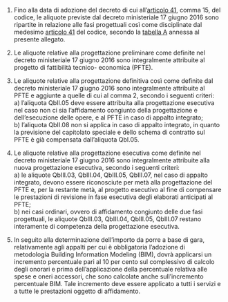 1. Fino alla data di adozione del decreto di cui all’[articolo 41](/articolo-41/1), comma 15, del codice, le aliquote previste dal decreto ministeriale 17 giugno 2016 sono ripartite in relazione alle fasi progettuali così come disciplinate dal medesimo [articolo 41](/articolo-41/1) del codice, secondo la [tabella A](/allegato-1.13-tabella-A/1) annessa al presente allegato.

2. Le aliquote relative alla progettazione preliminare come definite nel decreto ministeriale 17 giugno 2016 sono integralmente attribuite al progetto di fattibilità tecnico- economica (PFTE).

3. Le aliquote relative alla progettazione definitiva così come definite dal decreto ministeriale 17 giugno 2016 sono integralmente attribuite al PFTE e aggiunte a quelle di cui al comma 2, secondo i seguenti criteri:<br>a) l’aliquota QbII.05 deve essere attribuita alla progettazione esecutiva nel caso non ci sia l’affidamento congiunto della progettazione e dell’esecuzione delle opere, e al PFTE in caso di appalto integrato;<br>b) l’aliquota QbII.08 non si applica in caso di appalto integrato, in quanto la previsione del capitolato speciale e dello schema di contratto sul PFTE è già compensata dall’aliquota QbI.05.

4. Le aliquote relative alla progettazione esecutiva come definite nel decreto ministeriale 17 giugno 2016 sono integralmente attribuite alla nuova progettazione esecutiva, secondo i seguenti criteri: <br>a) le aliquote QbIII.03, QbIII.04, QbIII.05, QbIII.07, nel caso di appalto integrato, devono essere riconosciute per metà alla progettazione del PFTE e, per la restante metà, al progetto esecutivo al fine di compensare le prestazioni di revisione in fase esecutiva degli elaborati anticipati al PFTE;<br>b) nei casi ordinari, ovvero di affidamento congiunto delle due fasi progettuali, le aliquote QbIII.03, QbIII.04, QbIII.05, QbIII.07 restano interamente di competenza della progettazione esecutiva.

5. In seguito alla determinazione dell’importo da porre a base di gara, relativamente agli appalti per cui è obbligatoria l’adozione di metodologia Building Information Modeling (BIM), dovrà applicarsi un incremento percentuale pari al 10 per cento sul complessivo di calcolo degli onorari e prima dell’applicazione della percentuale relativa alle spese e oneri accessori, che sono calcolate anche sull’incremento percentuale BIM. Tale incremento deve essere applicato a tutti i servizi e a tutte le prestazioni oggetto di affidamento.